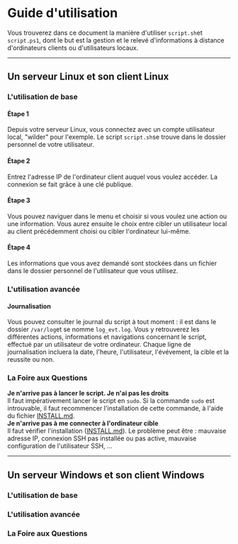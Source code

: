 # Guide d'utilisation

Vous trouverez dans ce document la manière d'utiliser ```script.sh```et ```script.ps1```, dont le but est la gestion et le relevé d'informations à distance d'ordinateurs clients ou d'utilisateurs locaux.  

---
## Un serveur Linux et son client Linux

### L'utilisation de base

#### Étape 1
Depuis votre serveur Linux, vous connectez avec un compte utilisateur local, "wilder" pour l'exemple. Le script ```script.sh```se trouve dans le dossier personnel de votre utilisateur.  
#### Étape 2
Entrez l'adresse IP de l'ordinateur client auquel vous voulez accéder. La connexion se fait grâce à une clé publique.  
#### Étape 3
Vous pouvez naviguer dans le menu et choisir si vous voulez une action ou une information. Vous aurez ensuite le choix entre cibler un utilisateur local au client précédemment choisi ou cibler l'ordinateur lui-même.  
#### Étape 4
Les informations que vous avez demandé sont stockées dans un fichier dans le dossier personnel de l'utilisateur que vous utilisez.

### L'utilisation avancée
#### Journalisation
Vous pouvez consulter le journal du script à tout moment : il est dans le dossier ```/var/log```et se nomme ```log_evt.log```. Vous y retrouverez les différentes actions, informations et navigations concernant le script, effectué par un utilisateur de votre ordinateur. Chaque ligne de journalisation incluera la date, l'heure, l'utilisateur, l'évévement, la cible et la reussite ou non.  

### La Foire aux Questions
**Je n'arrive pas à lancer le script. Je n'ai pas les droits**  
Il faut impérativement lancer le script en ```sudo```. Si la commande ```sudo``` est introuvable, il faut recommencer l'installation de cette commande, à l'aide du fichier [INSTALL.md](./INSTALL.md).  
**Je n'arrive pas à me connecter à l'ordinateur cible**  
Il faut vérifier l'installation ([INSTALL.md](./INSTALL.md)). Le problème peut être : mauvaise adresse IP, connexion SSH pas installée ou pas active, mauvaise configuration de l'utilisateur SSH, ...    


---
## Un serveur Windows et son client Windows

### L'utilisation de base

### L'utilisation avancée

### La Foire aux Questions
